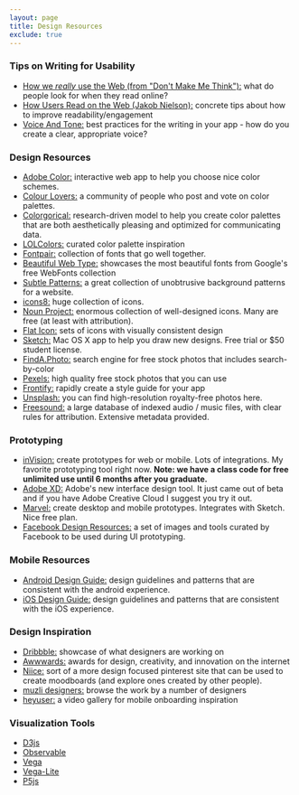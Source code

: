 ```yaml
---
layout: page
title: Design Resources
exclude: true
---
```


### Tips on Writing for Usability
- [How we _really_ use the Web (from "Don't Make Me Think"):](http://www.sensible.com/chapter.html) what do people look for when they read online?
- [How Users Read on the Web (Jakob Nielson):](https://www.nngroup.com/articles/how-users-read-on-the-web/) concrete tips about how to improve readability/engagement
- [Voice And Tone:](http://voiceandtone.com/) best practices for the writing in your app - how do you create a clear, appropriate voice?

### Design Resources
- [Adobe Color:](https://color.adobe.com/create/color-wheel/) interactive web app to help you choose nice color schemes.
- [Colour Lovers:](http://www.colourlovers.com/) a community of people who post and vote on color palettes.
- [Colorgorical:](http://vrl.cs.brown.edu/color) research-driven model to help you create color palettes that are both aesthetically pleasing and optimized for communicating data. 
- [LOLColors:](http://www.lolcolors.com/) curated color palette inspiration
- [Fontpair:](http://fontpair.co/) collection of fonts that go well together.
- [Beautiful Web Type:](http://beautifulwebtype.com/) showcases the most beautiful fonts from Google's free WebFonts collection
- [Subtle Patterns:](http://subtlepatterns.com/) a great collection of unobtrusive background patterns for a website.
- [icons8:](https://icons8.com/) huge collection of icons.
- [Noun Project:](https://thenounproject.com/) enormous collection of well-designed icons. Many are free (at least with attribution).
- [Flat Icon:](http://www.flaticon.com/) sets of icons with visually consistent design
- [Sketch:](https://www.sketchapp.com/) Mac OS X app to help you draw new designs. Free trial or $50 student license.  
- [FindA.Photo:](http://finda.photo/) search engine for free stock photos that includes search-by-color
- [Pexels:](https://www.pexels.com/) high quality free stock photos that you can use
- [Frontify:](https://frontify.com/styleguide) rapidly create a style guide for your app
- [Unsplash:](https://unsplash.com/) you can find high-resolution royalty-free photos here.
- [Freesound:](https://freesound.org) a large database of indexed audio / music files, with clear rules for attribution. Extensive metadata provided.

### Prototyping
- [inVision:](http://www.invisionapp.com/) create prototypes for web or mobile. Lots of integrations. My favorite prototyping tool right now. **Note: we have a class code for free unlimited use until 6 months after you graduate.**
- [Adobe XD:](https://www.adobe.com/products/xd.html) Adobe's new interface design tool. It just came out of beta and if you have Adobe Creative Cloud I suggest you try it out.
- [Marvel:](https://marvelapp.com/) create desktop and mobile prototypes. Integrates with Sketch. Nice free plan.
- [Facebook Design Resources:](http://facebook.github.io/design/) a set of images and tools curated by Facebook to be used during UI prototyping.

### Mobile Resources
- [Android Design Guide:](http://developer.android.com/design/index.html) design guidelines and patterns that are consistent with the android experience.
- [iOS Design Guide:](https://developer.apple.com/library/ios/documentation/UserExperience/Conceptual/MobileHIG/) design guidelines and patterns that are consistent with the iOS experience.

### Design Inspiration
- [Dribbble:](https://dribbble.com/) showcase of what designers are working on
- [Awwwards:](http://www.awwwards.com/) awards for design, creativity, and innovation on the internet
- [Niice:](https://niice.co/) sort of a more design focused pinterest site that can be used to create moodboards (and explore ones created by other people).
- [muzli designers:](http://designers.muz.li/) browse the work by a number of designers
- [heyuser:](http://heyuser.com/) a video gallery for mobile onboarding inspiration

### Visualization Tools
- [D3js](https://d3js.org/)
- [Observable](https://beta.observablehq.com/)
- [Vega](http://vega.github.io/)
- [Vega-Lite](https://vega.github.io/vega-lite/)
- [P5js](http://p5js.org/)
